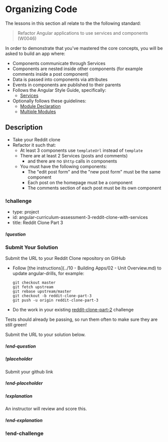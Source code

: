 # Organizing Code

The lessons in this section all relate to the the following standard:

> Refactor Angular applications to use services and components (W0046)

In order to demonstrate that you've mastered the core concepts, you will be asked to build an app where:

- Components communicate through Services
- Components are nested inside other components (for example comments inside a post component)
- Data is passed into components via attributes
- Events in components are published to their parents
- Follows the Angular Style Guide, specifically:
  - [Services](https://github.com/johnpapa/angular-styleguide/blob/master/a1/README.md#services)
- Optionally follows these guidelines:
  - [Module Declaration](https://github.com/johnpapa/angular-styleguide/blob/master/a1/README.md#modules)
  - [Multiple Modules](https://github.com/johnpapa/angular-styleguide/blob/master/a1/README.md#modularity)

## Description

- Take your Reddit clone
- Refactor it such that:
  - At least 3 components use `templateUrl` instead of `template`
  - There are at least 2 Services (posts and comments)
    - and there are no `$http` calls in components
  - You must have the following components:
    - The "edit post form" and the "new post form" must be the same component
    - Each post on the homepage must be a component
    - The comments section of each post must be its own component


### !challenge
* type: project
* id: angular-curriculum-assessment-3-reddit-clone-with-services
* title: Reddit Clone Part 3

##### !question
### Submit Your Solution
Submit the URL to your Reddit Clone repository on GitHub

- Follow [the instructions](../10 - Building Apps/02 - Unit Overview.md) to update angular-drills, for example:

  ```
  git checkout master
  git fetch upstream
  git rebase upstream/master
  git checkout -b reddit-clone-part-3
  git push -u origin reddit-clone-part-3
  ```
- Do the work in your existing [reddit-clone-part-2](https://github.com/gSchool/angular-drills/tree/master/reddit-clone-part-2) challenge

Tests should already be passing, so run them often to make sure they are still green!

Submit the URL to your solution below.
##### !end-question

##### !placeholder
Submit your github link
##### !end-placeholder

##### !explanation
An instructor will review and score this.
##### !end-explanation
### !end-challenge
